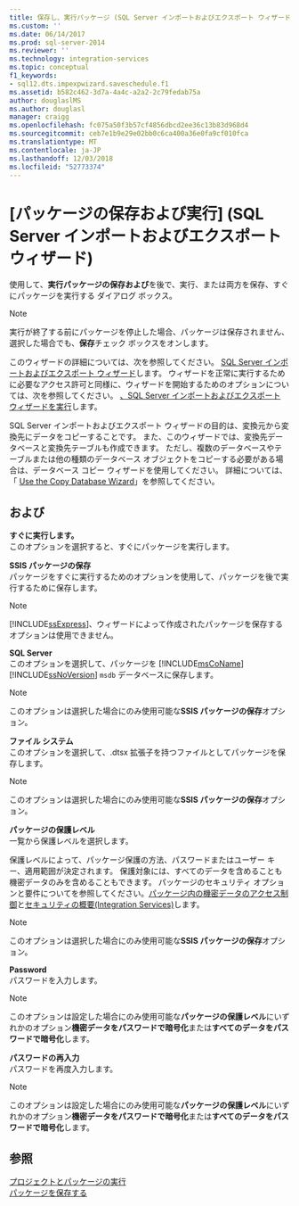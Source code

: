 ```yaml
---
title: 保存し、実行パッケージ (SQL Server インポートおよびエクスポート ウィザード) |Microsoft Docs
ms.custom: ''
ms.date: 06/14/2017
ms.prod: sql-server-2014
ms.reviewer: ''
ms.technology: integration-services
ms.topic: conceptual
f1_keywords:
- sql12.dts.impexpwizard.saveschedule.f1
ms.assetid: b582c462-3d7a-4a4c-a2a2-2c79fedab75a
author: douglaslMS
ms.author: douglasl
manager: craigg
ms.openlocfilehash: fc075a50f3b57cf4856dbcd2ee36c13b83d968d4
ms.sourcegitcommit: ceb7e1b9e29e02bb0c6ca400a36e0fa9cf010fca
ms.translationtype: MT
ms.contentlocale: ja-JP
ms.lasthandoff: 12/03/2018
ms.locfileid: "52773374"
---
```

# <a name="save-and-execute-package-sql-server-import-and-export-wizard"></a>[パッケージの保存および実行] (SQL Server インポートおよびエクスポート ウィザード)
  使用して、**実行パッケージの保存および**を後で、実行、または両方を保存、すぐにパッケージを実行する ダイアログ ボックス。  
  
> [!NOTE]  
>  実行が終了する前にパッケージを停止した場合、パッケージは保存されません、選択した場合でも、**保存**チェック ボックスをオンします。  
  
 このウィザードの詳細については、次を参照してください。 [SQL Server インポートおよびエクスポート ウィザード](import-and-export-data-with-the-sql-server-import-and-export-wizard.md)します。 ウィザードを正常に実行するために必要なアクセス許可と同様に、ウィザードを開始するためのオプションについては、次を参照してください。 [、SQL Server インポートおよびエクスポート ウィザードを実行](start-the-sql-server-import-and-export-wizard.md)します。  
  
 SQL Server インポートおよびエクスポート ウィザードの目的は、変換元から変換先にデータをコピーすることです。 また、このウィザードでは、変換先データベースと変換先テーブルも作成できます。 ただし、複数のデータベースやテーブルまたは他の種類のデータベース オブジェクトをコピーする必要がある場合は、データベース コピー ウィザードを使用してください。 詳細については、「 [Use the Copy Database Wizard](../../relational-databases/databases/use-the-copy-database-wizard.md)」を参照してください。  
  
## <a name="options"></a>および  
 **すぐに実行します。**  
 このオプションを選択すると、すぐにパッケージを実行します。  
  
 **SSIS パッケージの保存**  
 パッケージをすぐに実行するためのオプションを使用して、パッケージを後で実行するために保存します。  
  
> [!NOTE]  
>  [!INCLUDE[ssExpress](../../includes/ssexpress-md.md)]、ウィザードによって作成されたパッケージを保存するオプションは使用できません。  
  
 **SQL Server**  
 このオプションを選択して、パッケージを [!INCLUDE[msCoName](../../includes/msconame-md.md)] [!INCLUDE[ssNoVersion](../../includes/ssnoversion-md.md)] `msdb` データベースに保存します。  
  
> [!NOTE]  
>  このオプションは選択した場合にのみ使用可能な**SSIS パッケージの保存**オプション。  
  
 **ファイル システム**  
 このオプションを選択して、.dtsx 拡張子を持つファイルとしてパッケージを保存します。  
  
> [!NOTE]  
>  このオプションは選択した場合にのみ使用可能な**SSIS パッケージの保存**オプション。  
  
 **パッケージの保護レベル**  
 一覧から保護レベルを選択します。  
  
 保護レベルによって、パッケージ保護の方法、パスワードまたはユーザー キー、適用範囲が決定されます。 保護対象には、すべてのデータを含めることも機密データのみを含めることもできます。 パッケージのセキュリティ オプションと要件についてを参照してください。[パッケージ内の機密データのアクセス制御](../security/access-control-for-sensitive-data-in-packages.md)と[セキュリティの概要&#40;Integration Services&#41;](../security/security-overview-integration-services.md)します。  
  
> [!NOTE]  
>  このオプションは選択した場合にのみ使用可能な**SSIS パッケージの保存**オプション。  
  
 **Password**  
 パスワードを入力します。  
  
> [!NOTE]  
>  このオプションは設定した場合にのみ使用可能な**パッケージの保護レベル**にいずれかのオプション**機密データをパスワードで暗号化**または**すべてのデータをパスワードで暗号化**します。  
  
 **パスワードの再入力**  
 パスワードを再度入力します。  
  
> [!NOTE]  
>  このオプションは設定した場合にのみ使用可能な**パッケージの保護レベル**にいずれかのオプション**機密データをパスワードで暗号化**または**すべてのデータをパスワードで暗号化**します。  
  
## <a name="see-also"></a>参照  
 [プロジェクトとパッケージの実行](../packages/run-integration-services-ssis-packages.md)   
 [パッケージを保存する](../save-packages.md)  
  
  
